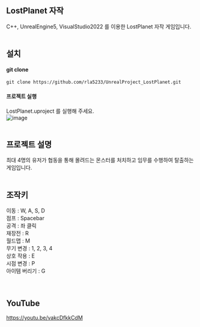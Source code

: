 ## LostPlanet 자작
C++, UnrealEngine5, VisualStudio2022 를 이용한 LostPlanet 자작 게임입니다.
<br/><br/>

## 설치
#### git clone
```
git clone https://github.com/rla5233/UnrealProject_LostPlanet.git
```

#### 프로젝트 실행
LostPlanet.uproject 를 실행해 주세요.   
![image](https://github.com/user-attachments/assets/0c84f43b-98ad-41e3-bd56-da0d5f681308)
<br/><br/>

## 프로젝트 설명  
최대 4명의 유저가 협동을 통해 몰려드는 몬스터를 처치하고 임무를 수행하여 탈출하는 게임입니다.
<br/><br/>

## 조작키
이동 : W, A, S, D   
점프 : Spacebar   
공격 : 좌 클릭   
재장전 : R   
월드맵 : M   
무기 변경 : 1, 2, 3, 4   
상호 작용 : E   
시점 변경 : P   
아이템 버리기 : G   
<br/><br/>

## YouTube
https://youtu.be/vakcDfkkCdM
<br/><br/>
